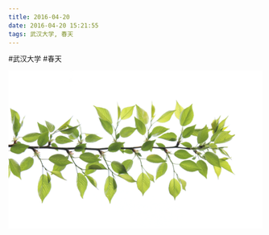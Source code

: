```yaml
---
title: 2016-04-20
date: 2016-04-20 15:21:55
tags: 武汉大学, 春天
---
```




#武汉大学 #春天

![](/assets/images/2016/04/b22d06074093592b3ac08ee60bf1951c.jpg)
